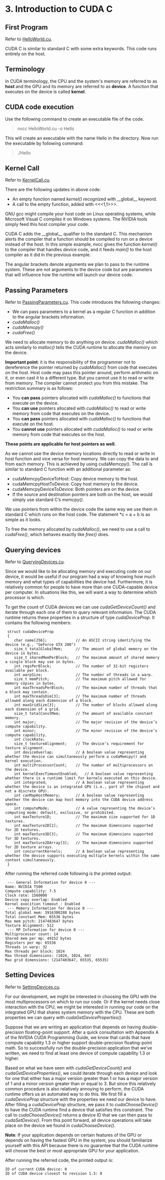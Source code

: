 # 3. Introduction to CUDA C

## First Program

Refer to [HelloWorld.cu](Programs/Chapter1/HelloWorld.cu).

CUDA C is similar to standard C with some extra keywords. This code runs entirely on the host. 

## Terminology
In CUDA terminology, the CPU and the system's memory are referred to as **host** and the GPU and its memory are referred to as **device**. A function that executes on the device is called **kernel**.

## CUDA code execution
Use the following command to create an executable file of the code.
> nvcc HelloWorld.cu -o Hello

This will create an executable with the name Hello in the directory. Now run the executable by following command:
> ./Hello

## Kernel Call

Refer to [KernelCall.cu](Programs/Chapter1/KernelCall.cu).

There are the following updates in above code:
- An empty function named *kernel()* recognized with \_\_global__ keyword.
- A call to the empty function, added with <<<1,1>>>.

GNU gcc might compile your host code on Linux operating systems, while Microsoft Visual C compiles it on Windows systems. The NVIDIA tools simply feed this host compiler your code.

CUDA C adds the \_\_global__ qualifier to the standard C. This mechanism alerts the compiler that a function should be compiled to run on a device instead of the host. In this simple example, nvcc gives the function *kernel()* to the compiler that handles device code, and it feeds *main()* to the host compiler as it did in the previous example.

The angular brackets denote arguments we plan to pass to the runtime system. These are not arguments to the device code but are parameters that will influence how the runtime will launch our device code.

## Passing Parameters

Refer to [PassingParameters.cu](Programs/Chapter1/PassingParameters.cu).
This code introduces the following changes:
- We can pass parameters to a kernel as a regular C function in addition to the angular brackets information.
- *cudaMalloc()*
- *cudaMemcpy()*
- *cudaFree()*

We need to allocate memory to do anything on device. *cudaMalloc()* which acts similarly to *malloc()* tells the CUDA runtime to allocate the memory on the device. 

**Important point**: it is the responsibility of the programmer not to dereference the pointer returned by *cudaMalloc()* from code that executes on the host. Host code may pass this pointer around, perform arithmetic on it, or even cast it to a different type. But you cannot use it to read or write from memory. The compiler cannot protect you from this mistake. The restriction summary is as follows:
- You **can pass** pointers allocated with *cudaMalloc()* to functions that execute on the device.
- You **can use** pointers allocated with *cudaMalloc()* to read or write memory from code that executes on the device.
- You **can pass** pointers allocated with *cudaMalloc()* to functions that execute on the host.
- You **cannot use** pointers allocated with *cudaMalloc()* to read or write memory from code that executes on the host.

**These points are applicable for host pointers as well.**

As we cannot use the device memory locations directly to read or write in host function and vice versa for host memory. We can copy the data to and from each memory. This is achieved by using cudaMemcpy(). The call is similar to standard C function with an additional parameter as:
- cudaMemcpyDeviceToHost: Copy device memory to the host.
- cudaMemcpyHostToDevice: Copy host memory to the device.
- cudaMemcpyDeviceToDevice: Both pointers are on the device.
- If the source and destination pointers are both on the host, we would simply use standard C’s *memcpy()*.

We use pointers from within the device code the same way we use them in standard C which runs on the host code. The statement *c = a + b is as simple as it looks.

To free the memory allocated by *cudaMalloc()*, we need to use a call to *cudaFree()*, which behaves exactly like *free()* does.

## Querying devices
Refer to [QueryingDevices.cu](Programs/Chapter1/QueryingDevices.cu).

Since we would like to be allocating memory and executing code on our device, it would be useful if our program had a way of knowing how much memory and what types of capabilities the device had. Furthermore, it is relatively common for people to have more than one CUDA-capable device per computer. In situations like this, we will want a way to determine which processor is which.

To get the count of CUDA devices we can use *cudaGetDeviceCount()* and iterate through each one of them to query relevant information. The CUDA runtime returns these properties in a structure of type *cudaDeviceProp*. It contains the following members:
```
 struct cudaDeviceProp 
 {
    char name[256];             // An ASCII string identifying the device (e.g., "GeForce GTX 280") 
    size_t totalGlobalMem;      // The amount of global memory on the device in bytes.
    size_t sharedMemPerBlock;   // The maximum amount of shared memory a single block may use in bytes.
    int regsPerBlock;           // The number of 32-bit registers available per block.
    int warpSize;               // The number of threads in a warp.
    size_t memPitch;            // The maximum pitch allowed for memory copies in bytes.
    int maxThreadsPerBlock;     // The maximum number of threads that a block may contain.
    int maxThreadsDim[3];       // The maximum number of threads allowed along each dimension of a block.
    int maxGridSize[3];         // The number of blocks allowed along each dimension of a grid.
    size_t totalConstMem;       // The amount of available constant memory.
    int major;                  // The major revision of the device’s compute capability.
    int minor;                  // The minor revision of the device’s compute capability.
    int clockRate;
    size_t textureAlignment;    // The device’s requirement for texture alignment.
    int deviceOverlap;          // A boolean value representing whether the device can simultaneously perform a cudaMemcpy() and kernel execution.
    int multiProcessorCount;    // The number of multiprocessors on the device.
    int kernelExecTimeoutEnabled;   // A boolean value representing whether there is a runtime limit for kernels executed on this device.
    int integrated;             // A boolean value representing whether the device is an integrated GPU (i.e., part of the chipset and not a discrete GPU).
    int canMapHostMemory;       // A boolean value representing whether the device can map host memory into the CUDA device address space.
    int computeMode;            // A value representing the device’s computing mode: default, exclusive, or prohibited.
    int maxTexture1D;           // The maximum size supported for 1D textures.
    int maxTexture2D[2];        // The maximum dimensions supported for 2D textures.
    int maxTexture3D[3];        // The maximum dimensions supported for 3D textures.
    int maxTexture2DArray[3];   // The maximum dimensions supported for 2D texture arrays.
    int concurrentKernels;      // A boolean value representing whether the device supports executing multiple kernels within the same context simultaneously.
 }
```
After running the referred code following is the printed output:
```
 --- General Information for device 0 ---
Name: NVIDIA T500
Compute capability: 7.5
Clock rate: 1560000
Device copy overlap: Enabled
Kernel execition timeout : Enabled
 --- Memory Information for device 0 ---
Total global mem: 3916300288 bytes
Total constant Mem: 65536 bytes
Max mem pitch: 2147483647 bytes
Texture Alignment: 512
 --- MP Information for device 0 ---
Multiprocessor count: 14
Shared mem per mp: 49152 bytes
Registers per mp: 65536
Threads in warp: 32
Max threads per block: 1024
Max thread dimensions: (1024, 1024, 64)
Max grid dimensions: (2147483647, 65535, 65535)
```

## Setting Devices
Refer to [SettingDevices.cu](Programs/Chapter1/SettingDevices.cu).

For our development, we might be interested in choosing the GPU with the most multiprocessors on which to run our code. Or if the kernel needs close interaction with the CPU, we might be interested in running our code on the integrated GPU that shares system memory with the CPU. These are both properties we can query with *cudaGetDeviceProperties()*.

Suppose that we are writing an application that depends on having double-precision floating-point support. After a quick consultation with Appendix A of the NVIDIA CUDA Programming Guide, we know that cards that have compute capability 1.3 or higher support double-precision floating-point math. So to successfully run the double-precision application that we’ve written, we need to find at least one device of compute capability 1.3 or higher.

Based on what we have seen with *cudaGetDeviceCount()* and *cudaGetDeviceProperties()*, we could iterate through each device and look for one that either has a major version greater than 1 or has a major version of 1 and a minor version greater than or equal to 3. But since this relatively common procedure is also relatively annoying to perform, the CUDA runtime offers us an automated way to do this. We first fill a *cudaDeviceProp* structure with the properties we need our device to have. After filling a *cudaDeviceProp* structure, we pass it to *cudaChooseDevice()* to have the CUDA runtime find a device that satisfies this constraint. The call to *cudaChooseDevice()* returns a device ID that we can then pass to *cudaSetDevice()*. From this point forward, all device operations will take place on the device we found in *cudaChooseDevice()*.


**Note**:  If your application depends on certain features of the GPU or depends on having the fastest GPU in the system, you should familiarize yourself with this API because there is no guarantee that the CUDA runtime will choose the best or most appropriate GPU for your application.

After running the referred code, the printed output is:
```
ID of current CUDA device: 0
ID of CUDA device closest to revision 1.3: 0
```